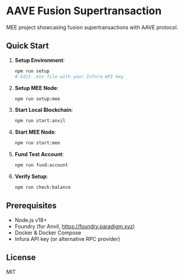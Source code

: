 # AAVE Fusion Supertransaction

MEE project showcasing fusion supertransactions with AAVE protocol.

## Quick Start

1. **Setup Environment**:

   ```bash
   npm run setup
   # Edit .env file with your Infura API key
   ```

2. **Setup MEE Node**:

   ```bash
   npm run setup:mee
   ```

3. **Start Local Blockchain**:

   ```bash
   npm run start:anvil
   ```

4. **Start MEE Node**:

   ```bash
   npm run start:mee
   ```

5. **Fund Test Account**:

   ```bash
   npm run fund:account
   ```

6. **Verify Setup**:
   ```bash
   npm run check:balance
   ```

## Prerequisites

- Node.js v18+
- Foundry (for Anvil, https://foundry.paradigm.xyz)
- Docker & Docker Compose
- Infura API key (or alternative RPC provider)

## License

MIT
